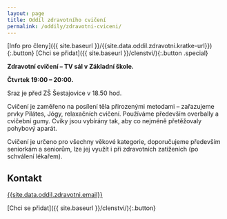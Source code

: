 ```yaml
---
layout: page
title: Oddíl zdravotního cvičení
permalink: /oddily/zdravotni-cviceni/
---
```


[Info pro členy]({{ site.baseurl }}/{{site.data.oddil.zdravotni.kratke-url}}){:.button} [Chci se přidat]({{ site.baseurl }}/clenstvi/){:.button .special}

**Zdravotní cvičení – TV sál v Základní škole.**

**Čtvrtek 19:00 – 20:00.**

Sraz je před ZŠ Šestajovice v 18.50 hod.

Cvičení je zaměřeno na posílení těla přirozenými metodami – zařazujeme prvky Pilátes, Jógy, relaxačních cvičení. Používáme především overbally a cvičební gumy. Cviky jsou vybírány tak, aby co nejméně přetěžovaly pohybový aparát.  

Cvičení je určeno pro všechny věkové kategorie, doporučujeme především seniorkám a seniorům, lze jej využít i při zdravotních zatíženích (po schválení lékařem).

## Kontakt

[{{site.data.oddil.zdravotni.email}}](mailto:{{site.data.oddil.zdravotni.email}})

[Chci se přidat]({{ site.baseurl }}/clenstvi/){:.button}